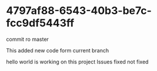 # 4797af88-6543-40b3-be7c-fcc9df5443ff

commit ro master 

This added new code form current branch 

hello world  is working on this project Issues fixed not fixed 